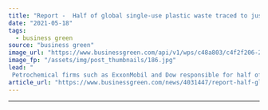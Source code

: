 ```yaml
---
title: "Report -  Half of global single-use plastic waste traced to just 20 petrochemicals firms"
date: "2021-05-18"
tags: 
  - business green
source: "business green"
image_url: "https://www.businessgreen.com/api/v1/wps/c48a803/c4f2f206-2488-4ca1-a17a-d7e79dda4246/1/iStock-1208182476-1-plastic-waste-beach-185x114.jpg"
image_fp: "/assets/img/post_thumbnails/186.jpg"
lead: "
 Petrochemical firms such as ExxonMobil and Dow responsible for half of global single-use plastic waste, research finds ..."
article_url: "https://www.businessgreen.com/news/4031447/report-half-global-single-plastic-waste-traced-petrochemicals-firms"
---
```


---
